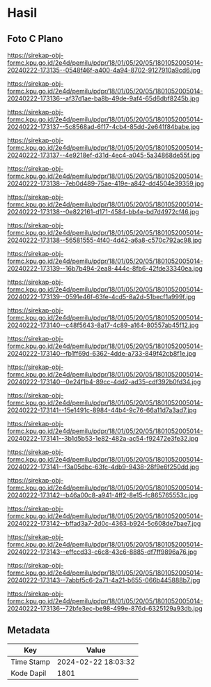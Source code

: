 # Hasil

## Foto C Plano

https://sirekap-obj-formc.kpu.go.id/2e4d/pemilu/pdpr/18/01/05/20/05/1801052005014-20240222-173135--0548f46f-a400-4a94-8702-9127910a9cd6.jpg

https://sirekap-obj-formc.kpu.go.id/2e4d/pemilu/pdpr/18/01/05/20/05/1801052005014-20240222-173136--af37d1ae-ba8b-49de-9af4-65d6dbf8245b.jpg

https://sirekap-obj-formc.kpu.go.id/2e4d/pemilu/pdpr/18/01/05/20/05/1801052005014-20240222-173137--5c8568ad-6f17-4cb4-85dd-2e641f84babe.jpg

https://sirekap-obj-formc.kpu.go.id/2e4d/pemilu/pdpr/18/01/05/20/05/1801052005014-20240222-173137--4e9218ef-d31d-4ec4-a045-5a34868de55f.jpg

https://sirekap-obj-formc.kpu.go.id/2e4d/pemilu/pdpr/18/01/05/20/05/1801052005014-20240222-173138--7eb0d489-75ae-419e-a842-dd4504e39359.jpg

https://sirekap-obj-formc.kpu.go.id/2e4d/pemilu/pdpr/18/01/05/20/05/1801052005014-20240222-173138--0e822161-d171-4584-bb4e-bd7d4972cf46.jpg

https://sirekap-obj-formc.kpu.go.id/2e4d/pemilu/pdpr/18/01/05/20/05/1801052005014-20240222-173138--56581555-4f40-4d42-a6a8-c570c792ac98.jpg

https://sirekap-obj-formc.kpu.go.id/2e4d/pemilu/pdpr/18/01/05/20/05/1801052005014-20240222-173139--16b7b494-2ea8-444c-8fb6-42fde33340ea.jpg

https://sirekap-obj-formc.kpu.go.id/2e4d/pemilu/pdpr/18/01/05/20/05/1801052005014-20240222-173139--0591e46f-63fe-4cd5-8a2d-51becf1a999f.jpg

https://sirekap-obj-formc.kpu.go.id/2e4d/pemilu/pdpr/18/01/05/20/05/1801052005014-20240222-173140--c48f5643-8a17-4c89-a164-80557ab45f12.jpg

https://sirekap-obj-formc.kpu.go.id/2e4d/pemilu/pdpr/18/01/05/20/05/1801052005014-20240222-173140--fb1ff69d-6362-4dde-a733-849f42cb8f1e.jpg

https://sirekap-obj-formc.kpu.go.id/2e4d/pemilu/pdpr/18/01/05/20/05/1801052005014-20240222-173140--0e24f1b4-89cc-4dd2-ad35-cdf392b0fd34.jpg

https://sirekap-obj-formc.kpu.go.id/2e4d/pemilu/pdpr/18/01/05/20/05/1801052005014-20240222-173141--15e1491c-8984-44b4-9c76-66a11d7a3ad7.jpg

https://sirekap-obj-formc.kpu.go.id/2e4d/pemilu/pdpr/18/01/05/20/05/1801052005014-20240222-173141--3b1d5b53-1e82-482a-ac54-f92472e3fe32.jpg

https://sirekap-obj-formc.kpu.go.id/2e4d/pemilu/pdpr/18/01/05/20/05/1801052005014-20240222-173141--f3a05dbc-63fc-4db9-9438-28f9e6f250dd.jpg

https://sirekap-obj-formc.kpu.go.id/2e4d/pemilu/pdpr/18/01/05/20/05/1801052005014-20240222-173142--b46a00c8-a941-4ff2-8e15-fc865765553c.jpg

https://sirekap-obj-formc.kpu.go.id/2e4d/pemilu/pdpr/18/01/05/20/05/1801052005014-20240222-173142--bffad3a7-2d0c-4363-b924-5c608de7bae7.jpg

https://sirekap-obj-formc.kpu.go.id/2e4d/pemilu/pdpr/18/01/05/20/05/1801052005014-20240222-173143--effccd33-c6c8-43c6-8885-df7ff9896a76.jpg

https://sirekap-obj-formc.kpu.go.id/2e4d/pemilu/pdpr/18/01/05/20/05/1801052005014-20240222-173143--7abbf5c6-2a71-4a21-b655-066b445888b7.jpg

https://sirekap-obj-formc.kpu.go.id/2e4d/pemilu/pdpr/18/01/05/20/05/1801052005014-20240222-173136--72bfe3ec-be98-499e-876d-6325129a93db.jpg


## Metadata

| Key        | Value               |
| ---------- | ------------------- |
| Time Stamp | 2024-02-22 18:03:32 |
| Kode Dapil | 1801                |



